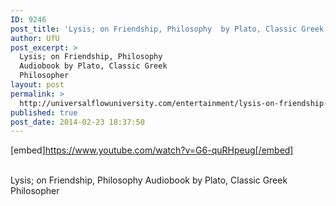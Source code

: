 ```yaml
---
ID: 9246
post_title: 'Lysis; on Friendship, Philosophy  by Plato, Classic Greek Philosopher'
author: UfU
post_excerpt: >
  Lysis; on Friendship, Philosophy
  Audiobook by Plato, Classic Greek
  Philosopher
layout: post
permalink: >
  http://universalflowuniversity.com/entertainment/lysis-on-friendship-philosophy-by-plato-classic-greek-philosopher/
published: true
post_date: 2014-02-23 18:37:50
---
```

[embed]https://www.youtube.com/watch?v=G6-quRHpeug[/embed]</br></br>
<p>Lysis; on Friendship, Philosophy Audiobook by Plato, Classic Greek Philosopher</p>